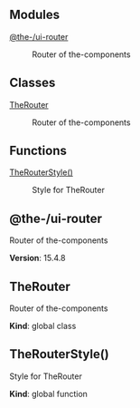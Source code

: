 <!--- Code generated by @the-/script-doc. DO NOT EDIT. -->

## Modules

<dl>
<dt><a href="#module_@the-/ui-router">@the-/ui-router</a></dt>
<dd><p>Router of the-components</p>
</dd>
</dl>

## Classes

<dl>
<dt><a href="#TheRouter">TheRouter</a></dt>
<dd><p>Router of the-components</p>
</dd>
</dl>

## Functions

<dl>
<dt><a href="#TheRouterStyle">TheRouterStyle()</a></dt>
<dd><p>Style for TheRouter</p>
</dd>
</dl>

<a name="module_@the-/ui-router"></a>

## @the-/ui-router
Router of the-components

**Version**: 15.4.8  
<a name="TheRouter"></a>

## TheRouter
Router of the-components

**Kind**: global class  
<a name="TheRouterStyle"></a>

## TheRouterStyle()
Style for TheRouter

**Kind**: global function  
